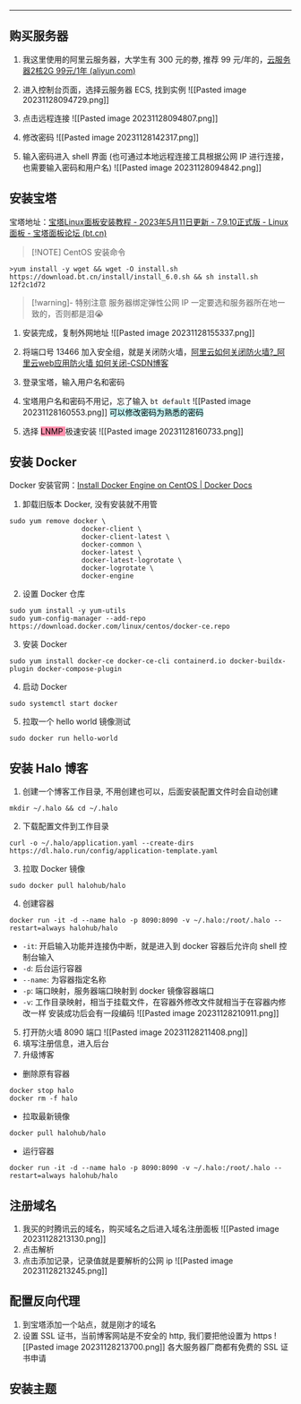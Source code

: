 ***
## 购买服务器
1. 我这里使用的阿里云服务器，大学生有 300 元的劵, 推荐 99 元/年的，[云服务器2核2G 99元/1年 (aliyun.com)](https://www.aliyun.com/lowcode/promotion/allinaliyun/99program?spm=5176.8789780.J_3965641470.1.4c4039fb9rjxiy)
2. 进入控制台页面，选择云服务器 ECS, 找到实例
![[Pasted image 20231128094729.png]]
3. 点击远程连接
![[Pasted image 20231128094807.png]]
4. 修改密码
![[Pasted image 20231128142317.png]]

5. 输入密码进入 shell 界面 (也可通过本地远程连接工具根据公网 IP 进行连接，也需要输入密码和用户名)
![[Pasted image 20231128094842.png]]
## 安装宝塔
宝塔地址：[宝塔Linux面板安装教程 - 2023年5月11日更新 - 7.9.10正式版 - Linux面板 - 宝塔面板论坛 (bt.cn)](https://www.bt.cn/bbs/thread-19376-1-1.html)

> [!NOTE] CentOS 安装命令
```shell
>yum install -y wget && wget -O install.sh https://download.bt.cn/install/install_6.0.sh && sh install.sh 12f2c1d72
```

> [!warning]- 特别注意
> 服务器绑定弹性公网 IP 一定要选和服务器所在地一致的，否则都是泪😭

1. 安装完成，复制外网地址
![[Pasted image 20231128155337.png]]

2. 将端口号 13466 加入安全组，就是关闭防火墙，[阿里云如何关闭防火墙?_阿里云web应用防火墙 如何关闭-CSDN博客](https://blog.csdn.net/jisuyunzzc/article/details/109400136)
3. 登录宝塔，输入用户名和密码
4. 宝塔用户名和密码不用记，忘了输入 `bt default`
![[Pasted image 20231128160553.png]]
<mark style="background: #ABF7F7A6;">可以修改密码为熟悉的密码</mark>
5. 选择 <mark style="background: #FF5582A6;">LNMP </mark>极速安装
![[Pasted image 20231128160733.png]]

## 安装 Docker
Docker 安装官网：[Install Docker Engine on CentOS | Docker Docs](https://docs.docker.com/engine/install/centos/)
1. 卸载旧版本 Docker, 没有安装就不用管
```shell
sudo yum remove docker \
                  docker-client \
                  docker-client-latest \
                  docker-common \
                  docker-latest \
                  docker-latest-logrotate \
                  docker-logrotate \
                  docker-engine
```
2. 设置 Docker 仓库
```shell
sudo yum install -y yum-utils
sudo yum-config-manager --add-repo https://download.docker.com/linux/centos/docker-ce.repo
```
3. 安装 Docker
```shell
sudo yum install docker-ce docker-ce-cli containerd.io docker-buildx-plugin docker-compose-plugin
```
4. 启动 Docker
```shell
sudo systemctl start docker
```
5. 拉取一个 hello world 镜像测试
```shell
sudo docker run hello-world
```
## 安装 Halo 博客
1. 创建一个博客工作目录, 不用创建也可以，后面安装配置文件时会自动创建
```shell
mkdir ~/.halo && cd ~/.halo
```
2. 下载配置文件到工作目录
```shell
curl -o ~/.halo/application.yaml --create-dirs https://dl.halo.run/config/application-template.yaml
```
3. 拉取 Docker 镜像
```shell
sudo docker pull halohub/halo
```
4. 创建容器
```shell
docker run -it -d --name halo -p 8090:8090 -v ~/.halo:/root/.halo --restart=always halohub/halo
```
- `-it`: 开启输入功能并连接伪中断，就是进入到 docker 容器后允许向 shell 控制台输入
- `-d`: 后台运行容器
- `--name`: 为容器指定名称
- `-p`: 端口映射，服务器端口映射到 docker 镜像容器端口
- `-v`: 工作目录映射，相当于挂载文件，在容器外修改文件就相当于在容器内修改一样
安装成功后会有一段编码
![[Pasted image 20231128210911.png]]
5. 打开防火墙 8090 端口
![[Pasted image 20231128211408.png]]
6. 填写注册信息，进入后台
7. 升级博客
- 删除原有容器
```shell
docker stop halo
docker rm -f halo
```
- 拉取最新镜像
```shell
docker pull halohub/halo
```
- 运行容器
```shell
docker run -it -d --name halo -p 8090:8090 -v ~/.halo:/root/.halo --restart=always halohub/halo
```

## 注册域名
1. 我买的时腾讯云的域名，购买域名之后进入域名注册面板
![[Pasted image 20231128213130.png]]
2. 点击解析
3. 点击添加记录，记录值就是要解析的公网 ip
![[Pasted image 20231128213245.png]]
## 配置反向代理
1. 到宝塔添加一个站点，就是刚才的域名
2. 设置 SSL 证书，当前博客网站是不安全的 http, 我们要把他设置为 https
![[Pasted image 20231128213700.png]]
各大服务器厂商都有免费的 SSL 证书申请
## 安装主题
